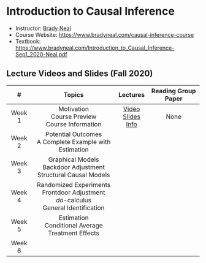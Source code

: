 # Introduction to Causal Inference

- Instructor: [Brady Neal](https://www.bradyneal.com/aboutme)
- Course Website: https://www.bradyneal.com/causal-inference-course
- Textbook: https://www.bradyneal.com/Introduction_to_Causal_Inference-Sep1_2020-Neal.pdf

## Lecture Videos and Slides (Fall 2020)

|#|Topics|Lectures|Reading Group Paper|
|:---:|:---:|:---:|:---:|
|Week 1|Motivation<br>Course Preview<br>Course Information|[Video](https://www.youtube.com/watch?v=CfzO4IEMVUk)<br>[Slides](https://www.bradyneal.com/slides/1%20-%20A%20Brief%20Introduction%20to%20Causal%20Inference.pdf)<br>[Info](https://www.youtube.com/watch?v=xj-tzrm5Src&list=PLoazKTcS0Rzb6bb9L508cyJ1z-U9iWkA0&index=6)|None|
|Week 2|Potential Outcomes<br>A Complete Example with Estimation|||
|Week 3|Graphical Models<br>Backdoor Adjustment<br>Structural Causal Models|||
|Week 4|Randomized Experiments<br>Frontdoor Adjustment<br>*do*-calculus<br>General Identification|||
|Week 5|Estimation<br>Conditional Average Treatment Effects|||
|Week 6|
